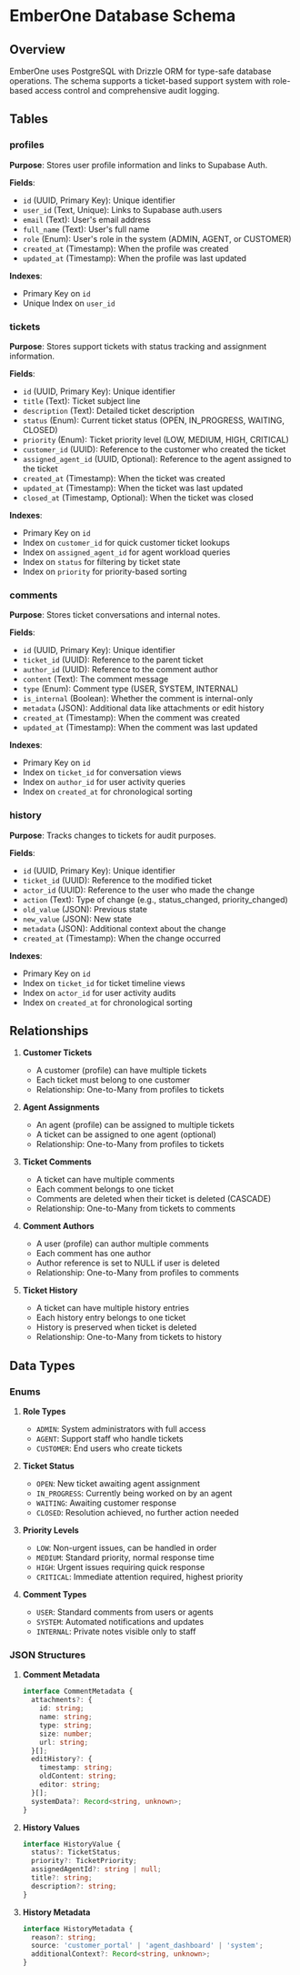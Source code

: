 # EmberOne Database Schema

## Overview

EmberOne uses PostgreSQL with Drizzle ORM for type-safe database operations. The schema supports a ticket-based support system with role-based access control and comprehensive audit logging.

## Tables

### profiles

**Purpose**: Stores user profile information and links to Supabase Auth.

**Fields**:
- `id` (UUID, Primary Key): Unique identifier
- `user_id` (Text, Unique): Links to Supabase auth.users
- `email` (Text): User's email address
- `full_name` (Text): User's full name
- `role` (Enum): User's role in the system (ADMIN, AGENT, or CUSTOMER)
- `created_at` (Timestamp): When the profile was created
- `updated_at` (Timestamp): When the profile was last updated

**Indexes**:
- Primary Key on `id`
- Unique Index on `user_id`

### tickets

**Purpose**: Stores support tickets with status tracking and assignment information.

**Fields**:
- `id` (UUID, Primary Key): Unique identifier
- `title` (Text): Ticket subject line
- `description` (Text): Detailed ticket description
- `status` (Enum): Current ticket status (OPEN, IN_PROGRESS, WAITING, CLOSED)
- `priority` (Enum): Ticket priority level (LOW, MEDIUM, HIGH, CRITICAL)
- `customer_id` (UUID): Reference to the customer who created the ticket
- `assigned_agent_id` (UUID, Optional): Reference to the agent assigned to the ticket
- `created_at` (Timestamp): When the ticket was created
- `updated_at` (Timestamp): When the ticket was last updated
- `closed_at` (Timestamp, Optional): When the ticket was closed

**Indexes**:
- Primary Key on `id`
- Index on `customer_id` for quick customer ticket lookups
- Index on `assigned_agent_id` for agent workload queries
- Index on `status` for filtering by ticket state
- Index on `priority` for priority-based sorting

### comments

**Purpose**: Stores ticket conversations and internal notes.

**Fields**:
- `id` (UUID, Primary Key): Unique identifier
- `ticket_id` (UUID): Reference to the parent ticket
- `author_id` (UUID): Reference to the comment author
- `content` (Text): The comment message
- `type` (Enum): Comment type (USER, SYSTEM, INTERNAL)
- `is_internal` (Boolean): Whether the comment is internal-only
- `metadata` (JSON): Additional data like attachments or edit history
- `created_at` (Timestamp): When the comment was created
- `updated_at` (Timestamp): When the comment was last updated

**Indexes**:
- Primary Key on `id`
- Index on `ticket_id` for conversation views
- Index on `author_id` for user activity queries
- Index on `created_at` for chronological sorting

### history

**Purpose**: Tracks changes to tickets for audit purposes.

**Fields**:
- `id` (UUID, Primary Key): Unique identifier
- `ticket_id` (UUID): Reference to the modified ticket
- `actor_id` (UUID): Reference to the user who made the change
- `action` (Text): Type of change (e.g., status_changed, priority_changed)
- `old_value` (JSON): Previous state
- `new_value` (JSON): New state
- `metadata` (JSON): Additional context about the change
- `created_at` (Timestamp): When the change occurred

**Indexes**:
- Primary Key on `id`
- Index on `ticket_id` for ticket timeline views
- Index on `actor_id` for user activity audits
- Index on `created_at` for chronological sorting

## Relationships

1. **Customer Tickets**
   - A customer (profile) can have multiple tickets
   - Each ticket must belong to one customer
   - Relationship: One-to-Many from profiles to tickets

2. **Agent Assignments**
   - An agent (profile) can be assigned to multiple tickets
   - A ticket can be assigned to one agent (optional)
   - Relationship: One-to-Many from profiles to tickets

3. **Ticket Comments**
   - A ticket can have multiple comments
   - Each comment belongs to one ticket
   - Comments are deleted when their ticket is deleted (CASCADE)
   - Relationship: One-to-Many from tickets to comments

4. **Comment Authors**
   - A user (profile) can author multiple comments
   - Each comment has one author
   - Author reference is set to NULL if user is deleted
   - Relationship: One-to-Many from profiles to comments

5. **Ticket History**
   - A ticket can have multiple history entries
   - Each history entry belongs to one ticket
   - History is preserved when ticket is deleted
   - Relationship: One-to-Many from tickets to history

## Data Types

### Enums

1. **Role Types**
   - `ADMIN`: System administrators with full access
   - `AGENT`: Support staff who handle tickets
   - `CUSTOMER`: End users who create tickets

2. **Ticket Status**
   - `OPEN`: New ticket awaiting agent assignment
   - `IN_PROGRESS`: Currently being worked on by an agent
   - `WAITING`: Awaiting customer response
   - `CLOSED`: Resolution achieved, no further action needed

3. **Priority Levels**
   - `LOW`: Non-urgent issues, can be handled in order
   - `MEDIUM`: Standard priority, normal response time
   - `HIGH`: Urgent issues requiring quick response
   - `CRITICAL`: Immediate attention required, highest priority

4. **Comment Types**
   - `USER`: Standard comments from users or agents
   - `SYSTEM`: Automated notifications and updates
   - `INTERNAL`: Private notes visible only to staff

### JSON Structures

1. **Comment Metadata**
   ```typescript
   interface CommentMetadata {
     attachments?: {
       id: string;
       name: string;
       type: string;
       size: number;
       url: string;
     }[];
     editHistory?: {
       timestamp: string;
       oldContent: string;
       editor: string;
     }[];
     systemData?: Record<string, unknown>;
   }
   ```

2. **History Values**
   ```typescript
   interface HistoryValue {
     status?: TicketStatus;
     priority?: TicketPriority;
     assignedAgentId?: string | null;
     title?: string;
     description?: string;
   }
   ```

3. **History Metadata**
   ```typescript
   interface HistoryMetadata {
     reason?: string;
     source: 'customer_portal' | 'agent_dashboard' | 'system';
     additionalContext?: Record<string, unknown>;
   }
   ``` 